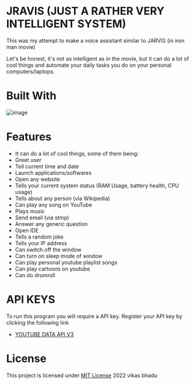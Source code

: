 # JRAVIS (JUST A RATHER VERY INTELLIGENT SYSTEM)
This was my attempt to make a voice assistant similar to JARVIS (in iron man movie)

Let's be honest, it's not as intelligent as in the movie, but it can do a lot of cool things and automate your daily tasks you do on your personal computers/laptops.

# Built With
![image](https://user-images.githubusercontent.com/98146902/176440884-a8b1d037-6f47-405c-afd5-e8224de38f4a.png)

# Features
* It can do a lot of cool things, some of them being:
* Greet user
* Tell current time and date
* Launch applications/softwares
* Open any website
* Tells your current system status (RAM Usage, battery health, CPU usage)
* Tells about any person (via Wikipedia)
* Can play any song on YouTube
* Plays music
* Send email (via stmp)
* Answer any generic question
* Open IDE
* Tells a random joke
* Tells your IP address
* Can switch off the window 
* Can turn on sleep mode of window
* Can play personal youtube playlist songs
* Can play cartoons on youtube
* Can do drumroll

# API KEYS
To run this program you will require a API key. Register your API key by clicking the following link
* [YOUTUBE DATA API V3](https://developers.google.com/youtube/v3/getting-started)

# License 
This project is licensed under [MIT License](https://github.com/Vikas-Bahdu/Jarvis-AI/edit/master/README.md) 2022 vikas bhadu
